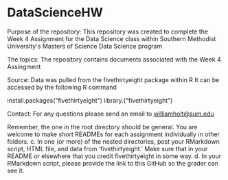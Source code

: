 # DataScienceHW

Purpose of the repository:
This repository was created to complete the Week 4 Assignment for the Data Science class within Southern Methodist University's Masters of Science Data Science program

The topics:
The repository contains documents associated with the Week 4 Assingment

Source:
Data was pulled from the fivethirtyeight package within R
It can be accessed by the following R command

install.packages("fivethirtyeight")
library.("fivethirtyeight")

Contact:
For any questions please send an email to williamholt@sum.edu


Remember, the one in the root directory should be general. You are
welcome to make short READMEs for each assignment individually in other folders.
c. In one (or more) of the nested directories, post your RMarkdown script, HTML file,
and data from ‘fivethirtyeight.’ Make sure that in your README or elsewhere that
you credit fivethirtyeight in some way.
d. In your RMarkdown script, please provide the link to this GitHub so the grader can see
it.
